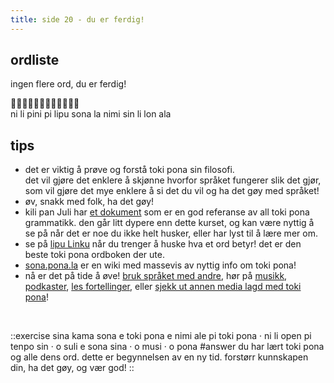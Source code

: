 ```yaml
---
title: side 20 - du er ferdig! 
---
```

## ordliste

ingen flere ord, du er ferdig!

󱥁󱤧󱥐󱥍󱤪󱥡󱤡󱥂󱥝󱤧󱤬󱤂 \
ni li pini pi lipu sona la nimi sin li lon ala

## tips
- det er viktig å prøve og forstå toki pona sin filosofi. \
det vil gjøre det enklere å skjønne hvorfor språket fungerer slik det gjør, som vil gjøre det mye enklere å si det du vil og ha det gøy med språket! 
- øv, snakk med folk, ha det gøy!
- kili pan Juli har [et dokument](https://github.com/kilipan/nasin-toki) som er en god referanse av all toki pona grammatikk. den går litt dypere enn dette kurset, og kan være nyttig å se på når det er noe du ikke helt husker, eller har lyst til å lære mer om. 
- se på [lipu Linku](https://linku.la) når du trenger å huske hva et ord betyr! det er den beste toki pona ordboken der ute.
- [sona.pona.la](https://sona.pona.la) er en wiki med massevis av nyttig info om toki pona!
- nå er det på tide å øve! [bruk språket med andre](https://sona.pona.la/wiki/Communities), hør på [musikk](https://sona.pona.la/wiki/Music), [podkaster](https://sona.pona.la/wiki/Podcasts), [les fortellinger](https://sona.pona.la/wiki/Books), eller [sjekk ut annen media lagd med toki pona](https://sona.pona.la/wiki/Usages)!

<br>

::exercise
sina kama sona e toki pona e nimi ale pi toki pona · ni li open pi tenpo sin · o suli e sona sina · o musi · o pona
#answer
du har lært toki pona og alle dens ord. dette er begynnelsen av en ny tid. forstørr kunnskapen din, ha det gøy, og vær god!
::